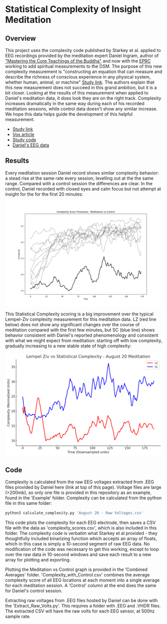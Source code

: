 # Statistical Complexity of Insight Meditation

## Overview
This project uses the complexity code published by Starkey et al. applied to EEG recordings provided by the meditation expert Daniel Ingram, author of ["Mastering the Core Teachings of the Buddha"](https://www.mctb.org/) and now with the [EPRC](https://theeprc.org/) working to add spiritual measurements to the DSM. The purpose of this new complexity measurement is "constructing an equation that can measure and describe the richness of conscious experience in any physical system, whether human, animal, or machine" [Study link](https://www.vox.com/future-perfect/2023/12/15/24001424/consciousness-complexity-neuroscience-mental-health). The authors explain that this new measurement does not succeed in this grand ambition, but it is a bit closer. Looking at the results of this measurement when applied to Daniel's meditation data, it does look they are on the right track. Complexity increases dramatically in the same way during each of his recorded meditation sessions, while control data doesn't show any similar increase. We hope this data helps guide the development of this helpful measurement.


- [Study link](https://www.biorxiv.org/content/10.1101/2023.12.05.570101v1)
- [Vox article](https://www.vox.com/future-perfect/2023/12/15/24001424/consciousness-complexity-neuroscience-mental-health)
- [Study code](https://github.com/CDR-Clueless/Statistical-Complexity)
- [Daniel's EEG data](https://osf.io/srfnz/?view_only=1a408d6b96a6402bbf1464418ec3219e)


## Results

Every meditation session Daniel record shows similar complexity behavior: a stead rise at the same rate every session, levelling out at the the same range. Compared with a control session the differences are clear. In the control, Daniel recorded with closed eyes and calm focus but not attempt at insight for the for the first 20 minutes:

![All meditation sessions with control](images/Meditation_vs_Control.png)

This Statistical Complexity scoring is a big improvement over the typical Lempel-Ziv complexity measurement for this meditation data. LZ (red line below) does not show any significant changes over the course of meditation compared with the first few minutes, but SC (blue line) shows behavior consistent with Daniel's reported phenomenology and consistent with what we might expect from meditation: starting off with low complexity, gradually increasing to a new stable state of high complexity:

![Lempel-Ziv vs Statistical Complexity](images/lz_vs_sc.png)



## Code

Complexity is calculated from the raw EEG voltages extracted from .EEG files provided by Daniel here (link at top of this page). Voltage files are large (>200mb), so only one file is provided in this repository as an example, found in the 'Example' folder. Complexity can be calculated from the python file in this same folder:

```bash
python3 calculate_complexity.py 'August 20 - Raw Voltages.csv' 

```

This code plots the complexity for each EEG electrode, then saves a CSV file with the data as 'complexity_scores.csv', which is also included in this folder. The complexity code is verbatim what Starkey et al provided - they thoughtfully included binarizing function which accepts an array of floats, which in this case is simply a 10-second segment of raw EEG data. No modification of the code was necessary to get this working, except to loop over the raw data in 10-second windows and save each result to a new array for plotting and exporting.

Plotting the Meditation vs Control graph is provided in the 'Combined Averages' folder. 'Complexity_with_Control.csv' combines the average complexity score of all EEG locations at each moment into a single average for each meditation session. A 'Control' column at the end does the same for Daniel's control session.

Extracting raw voltages from .EEG files hosted by Daniel can be done with the 'Extract_Raw_Volts.py'. This requires a folder with .EEG and .VHDR files. The extracted CSV will have the raw volts for each EEG sensor, at 500hz sample rate.